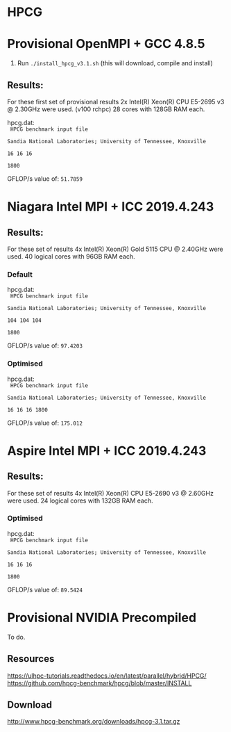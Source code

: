 # HPCG

# Provisional OpenMPI + GCC 4.8.5

1. Run <code>./install_hpcg_v3.1.sh</code> (this will download, compile and install)

## Results:
For these first set of provisional results 2x Intel(R) Xeon(R) CPU E5-2695 v3 @ 2.30GHz were used. (v100 rchpc)
28 cores with 128GB RAM each.

hpcg.dat:\
<code>
HPCG benchmark input file\
Sandia National Laboratories; University of Tennessee, Knoxville\
16 16 16\
1800
</code>

GFLOP/s value of: `51.7859`

# Niagara Intel MPI + ICC 2019.4.243

## Results:
For these set of results 4x Intel(R) Xeon(R) Gold 5115 CPU @ 2.40GHz were used.
40 logical cores with 96GB RAM each.

### Default
hpcg.dat:\
<code>
HPCG benchmark input file\
Sandia National Laboratories; University of Tennessee, Knoxville\
104 104 104\
1800
</code>

GFLOP/s value of: `97.4203`

### Optimised
hpcg.dat:\
<code>
HPCG benchmark input file\
Sandia National Laboratories; University of Tennessee, Knoxville\
16 16 16
1800
</code>

GFLOP/s value of: `175.012`

# Aspire Intel MPI + ICC 2019.4.243

## Results:
For these set of results 4x Intel(R) Xeon(R) CPU E5-2690 v3 @ 2.60GHz were used.
24 logical cores with 132GB RAM each.

### Optimised
hpcg.dat:\
<code>
HPCG benchmark input file\
Sandia National Laboratories; University of Tennessee, Knoxville\
16 16 16\
1800
</code>

GFLOP/s value of: `89.5424`


# Provisional NVIDIA Precompiled

To do.

## Resources
https://ulhpc-tutorials.readthedocs.io/en/latest/parallel/hybrid/HPCG/
https://github.com/hpcg-benchmark/hpcg/blob/master/INSTALL

## Download
http://www.hpcg-benchmark.org/downloads/hpcg-3.1.tar.gz

